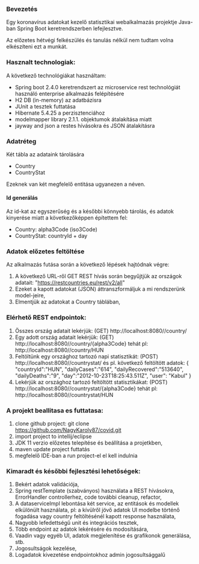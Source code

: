 ### Bevezetés
Egy koronavírus adatokat kezelő statisztikai webalkalmazás projektje Java-ban Spring Boot keretrendszerben lefejlesztve.

Az előzetes hétvégi felkészülés és tanulás nélkül nem tudtam volna elkészíteni ezt a munkát.

### Hasznalt technologiak:

A következő technológiákat használtam:

- Spring boot 2.4.0 keretrendszert az microservice rest technológiát használó enterprise alkalmazás felépítésére
- H2 DB (in-memory) az adatbázisra
- JUnit a tesztek futtatása
- Hibernate 5.4.25 a perzisztenciához
- modelmapper library 2.1.1. objektumok átalakítása miatt
- jayway and json a restes hívásokra és JSON átalakításra


### Adatréteg
Két tábla az adataink tárolására
- Country
- CountryStat

Ezeknek van két megfelelő entitása ugyanezen a néven.

#### Id generálás
Az id-kat az egyszerűség és a későbbi könnyebb tárolás, és adatok kinyerése miatt a következőképpen építettem fel:
- Country: alpha3Code (iso3Code)
- CountryStat: countryId + day

### Adatok előzetes feltöltése
Az alkalmazás futása során a következő lépések hajtódnak végre:
1. A következő URL-ről GET REST hívás során begyűjtjük az országok adatait: "https://restcountries.eu/rest/v2/all"
2. Ezeket a kapott adatokat (JSON) áttranszformáljuk a mi rendszerünk model-jeire,
3. Elmentjük az adatokat a Country táblában,

### Elérhető REST endpointok:

1. Összes ország adatait lekérjük: (GET) http://localhost:8080//country/
2. Egy adott ország adatait lekérjük: (GET) http://localhost:8080//country/{alpha3Code} tehát pl:
http://localhost:8080//country/HUN
3. Feltöltünk egy országhoz tartozó napi statisztikát: (POST) http://localhost:8080//countrystat/ és pl. következő feltöltött adatok:
{
"countryId":"HUN",
"dailyCases":"614",
"dailyRecovered":"513640",
"dailyDeaths":"9",
"day":"2012-10-23T18:25:43.511Z",
"user": "Kabul"
}
4. Lekérjük az országhoz tartozó feltöltött statisztikákat: (POST) http://localhost:8080//countrystat/{alpha3Code}
tehát pl: http://localhost:8080//countrystat/HUN

### A projekt beallitasa es futtatasa:
1. clone github project: git clone https://github.com/NagyKaroly87/covid.git
2. import project to intellij/eclipse
3. JDK 11 verzio előzetes telepítése és beállítása a projetkben,
4. maven update project futtatás
5. megfelelő IDE-ban a run project-el el kell indulnia

### Kimaradt és későbbi fejlesztési lehetőségek:
1. Bekért adatok validációja,
2. Spring restTemplate (szabványos) használata a REST hívásokra, ErrorHandler controllerhez, code további cleanup, refactor,
3. A dataserviceImpl lebontása két service, az entitások és modellek elkülönült használata, pl: a kívülről jövő adatok UI modelbe történő fogadása vagy country feltöltésénél kapott response használata,
4. Nagyobb lefedettségű unit és integrációs tesztek,
5. Több endpoint az adatok lekérésére és modosítására,
6. Vaadin vagy egyéb UI, adatok megjelenítése és grafikonok generálása, stb.
7. Jogosultságok kezelése,
8. Logadatok kivezetése endpointokhoz admin jogosultsággalű

 
